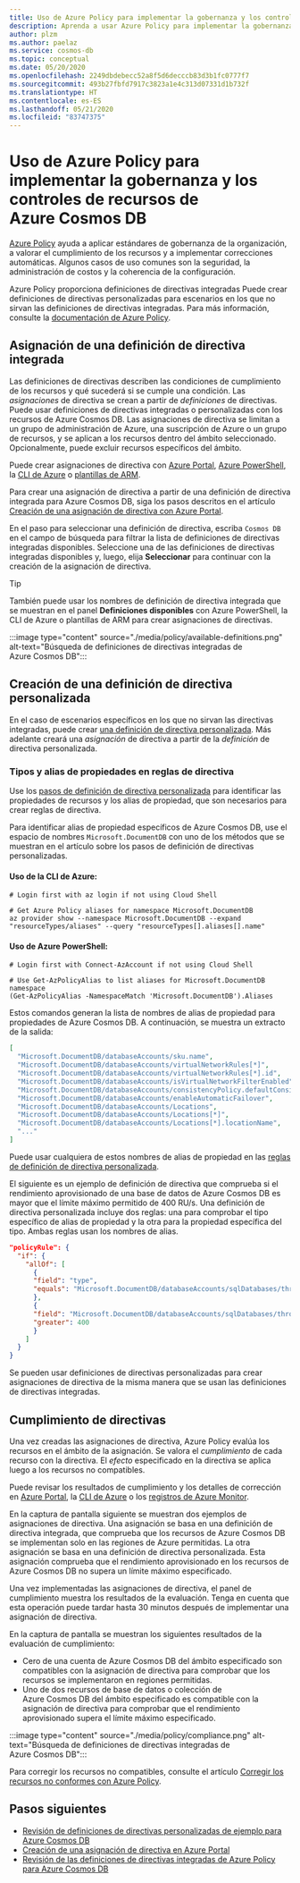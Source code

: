 ```yaml
---
title: Uso de Azure Policy para implementar la gobernanza y los controles de recursos de Azure Cosmos DB
description: Aprenda a usar Azure Policy para implementar la gobernanza y los controles de recursos de Azure Cosmos DB.
author: plzm
ms.author: paelaz
ms.service: cosmos-db
ms.topic: conceptual
ms.date: 05/20/2020
ms.openlocfilehash: 2249dbdebecc52a8f5d6decccb83d3b1fc0777f7
ms.sourcegitcommit: 493b27fbfd7917c3823a1e4c313d07331d1b732f
ms.translationtype: HT
ms.contentlocale: es-ES
ms.lasthandoff: 05/21/2020
ms.locfileid: "83747375"
---
```

# <a name="use-azure-policy-to-implement-governance-and-controls-for-azure-cosmos-db-resources"></a>Uso de Azure Policy para implementar la gobernanza y los controles de recursos de Azure Cosmos DB

[Azure Policy](../governance/policy/overview.md) ayuda a aplicar estándares de gobernanza de la organización, a valorar el cumplimiento de los recursos y a implementar correcciones automáticas. Algunos casos de uso comunes son la seguridad, la administración de costos y la coherencia de la configuración.

Azure Policy proporciona definiciones de directivas integradas Puede crear definiciones de directivas personalizadas para escenarios en los que no sirvan las definiciones de directivas integradas. Para más información, consulte la [documentación de Azure Policy](../governance/policy/overview.md).

## <a name="assign-a-built-in-policy-definition"></a>Asignación de una definición de directiva integrada

Las definiciones de directivas describen las condiciones de cumplimiento de los recursos y qué sucederá si se cumple una condición. Las _asignaciones_ de directiva se crean a partir de _definiciones_ de directivas. Puede usar definiciones de directivas integradas o personalizadas con los recursos de Azure Cosmos DB. Las asignaciones de directiva se limitan a un grupo de administración de Azure, una suscripción de Azure o un grupo de recursos, y se aplican a los recursos dentro del ámbito seleccionado. Opcionalmente, puede excluir recursos específicos del ámbito.

Puede crear asignaciones de directiva con [Azure Portal](../governance/policy/assign-policy-portal.md), [Azure PowerShell](../governance/policy/assign-policy-powershell.md), la [CLI de Azure](../governance/policy/assign-policy-azurecli.md) o [plantillas de ARM](../governance/policy/assign-policy-template.md).

Para crear una asignación de directiva a partir de una definición de directiva integrada para Azure Cosmos DB, siga los pasos descritos en el artículo [Creación de una asignación de directiva con Azure Portal](../governance/policy/assign-policy-portal.md).

En el paso para seleccionar una definición de directiva, escriba `Cosmos DB` en el campo de búsqueda para filtrar la lista de definiciones de directivas integradas disponibles. Seleccione una de las definiciones de directivas integradas disponibles y, luego, elija **Seleccionar** para continuar con la creación de la asignación de directiva.

> [!TIP]
> También puede usar los nombres de definición de directiva integrada que se muestran en el panel **Definiciones disponibles** con Azure PowerShell, la CLI de Azure o plantillas de ARM para crear asignaciones de directivas.

:::image type="content" source="./media/policy/available-definitions.png" alt-text="Búsqueda de definiciones de directivas integradas de Azure Cosmos DB":::

## <a name="create-a-custom-policy-definition"></a>Creación de una definición de directiva personalizada

En el caso de escenarios específicos en los que no sirvan las directivas integradas, puede crear [una definición de directiva personalizada](../governance/policy/tutorials/create-custom-policy-definition.md). Más adelante creará una _asignación_ de directiva a partir de la _definición_ de directiva personalizada.

### <a name="property-types-and-property-aliases-in-policy-rules"></a>Tipos y alias de propiedades en reglas de directiva

Use los [pasos de definición de directiva personalizada](../governance/policy/tutorials/create-custom-policy-definition.md) para identificar las propiedades de recursos y los alias de propiedad, que son necesarios para crear reglas de directiva.

Para identificar alias de propiedad específicos de Azure Cosmos DB, use el espacio de nombres `Microsoft.DocumentDB` con uno de los métodos que se muestran en el artículo sobre los pasos de definición de directivas personalizadas.

#### <a name="use-the-azure-cli"></a>Uso de la CLI de Azure:
```azurecli-interactive
# Login first with az login if not using Cloud Shell

# Get Azure Policy aliases for namespace Microsoft.DocumentDB
az provider show --namespace Microsoft.DocumentDB --expand "resourceTypes/aliases" --query "resourceTypes[].aliases[].name"
```

#### <a name="use-azure-powershell"></a>Uso de Azure PowerShell:
```azurepowershell-interactive
# Login first with Connect-AzAccount if not using Cloud Shell

# Use Get-AzPolicyAlias to list aliases for Microsoft.DocumentDB namespace
(Get-AzPolicyAlias -NamespaceMatch 'Microsoft.DocumentDB').Aliases
```

Estos comandos generan la lista de nombres de alias de propiedad para propiedades de Azure Cosmos DB. A continuación, se muestra un extracto de la salida:

```json
[
  "Microsoft.DocumentDB/databaseAccounts/sku.name",
  "Microsoft.DocumentDB/databaseAccounts/virtualNetworkRules[*]",
  "Microsoft.DocumentDB/databaseAccounts/virtualNetworkRules[*].id",
  "Microsoft.DocumentDB/databaseAccounts/isVirtualNetworkFilterEnabled",
  "Microsoft.DocumentDB/databaseAccounts/consistencyPolicy.defaultConsistencyLevel",
  "Microsoft.DocumentDB/databaseAccounts/enableAutomaticFailover",
  "Microsoft.DocumentDB/databaseAccounts/Locations",
  "Microsoft.DocumentDB/databaseAccounts/Locations[*]",
  "Microsoft.DocumentDB/databaseAccounts/Locations[*].locationName",
  "..."
]
```

Puede usar cualquiera de estos nombres de alias de propiedad en las [reglas de definición de directiva personalizada](../governance/policy/tutorials/create-custom-policy-definition.md#policy-rule).

El siguiente es un ejemplo de definición de directiva que comprueba si el rendimiento aprovisionado de una base de datos de Azure Cosmos DB es mayor que el límite máximo permitido de 400 RU/s. Una definición de directiva personalizada incluye dos reglas: una para comprobar el tipo específico de alias de propiedad y la otra para la propiedad específica del tipo. Ambas reglas usan los nombres de alias.

```json
"policyRule": {
  "if": {
    "allOf": [
      {
      "field": "type",
      "equals": "Microsoft.DocumentDB/databaseAccounts/sqlDatabases/throughputSettings"
      },
      {
      "field": "Microsoft.DocumentDB/databaseAccounts/sqlDatabases/throughputSettings/default.resource.throughput",
      "greater": 400
      }
    ]
  }
}
```

Se pueden usar definiciones de directivas personalizadas para crear asignaciones de directiva de la misma manera que se usan las definiciones de directivas integradas.

## <a name="policy-compliance"></a>Cumplimiento de directivas

Una vez creadas las asignaciones de directiva, Azure Policy evalúa los recursos en el ámbito de la asignación. Se valora el _cumplimiento_ de cada recurso con la directiva. El _efecto_ especificado en la directiva se aplica luego a los recursos no compatibles.

Puede revisar los resultados de cumplimiento y los detalles de corrección en [Azure Portal](../governance/policy/how-to/get-compliance-data.md#portal), la [CLI de Azure](../governance/policy/how-to/get-compliance-data.md#command-line) o los [registros de Azure Monitor](../governance/policy/how-to/get-compliance-data.md#azure-monitor-logs).

En la captura de pantalla siguiente se muestran dos ejemplos de asignaciones de directiva. Una asignación se basa en una definición de directiva integrada, que comprueba que los recursos de Azure Cosmos DB se implementan solo en las regiones de Azure permitidas. La otra asignación se basa en una definición de directiva personalizada. Esta asignación comprueba que el rendimiento aprovisionado en los recursos de Azure Cosmos DB no supera un límite máximo especificado.

Una vez implementadas las asignaciones de directiva, el panel de cumplimiento muestra los resultados de la evaluación. Tenga en cuenta que esta operación puede tardar hasta 30 minutos después de implementar una asignación de directiva.

En la captura de pantalla se muestran los siguientes resultados de la evaluación de cumplimiento:

- Cero de una cuenta de Azure Cosmos DB del ámbito especificado son compatibles con la asignación de directiva para comprobar que los recursos se implementaron en regiones permitidas.
- Uno de dos recursos de base de datos o colección de Azure Cosmos DB del ámbito especificado es compatible con la asignación de directiva para comprobar que el rendimiento aprovisionado supera el límite máximo especificado.

:::image type="content" source="./media/policy/compliance.png" alt-text="Búsqueda de definiciones de directivas integradas de Azure Cosmos DB":::

Para corregir los recursos no compatibles, consulte el artículo [Corregir los recursos no conformes con Azure Policy](../governance/policy/how-to/remediate-resources.md).

## <a name="next-steps"></a>Pasos siguientes

- [Revisión de definiciones de directivas personalizadas de ejemplo para Azure Cosmos DB](https://github.com/Azure/azure-policy/tree/master/samples/CosmosDB)
- [Creación de una asignación de directiva en Azure Portal](../governance/policy/assign-policy-portal.md)
- [Revisión de las definiciones de directivas integradas de Azure Policy para Azure Cosmos DB](./policy-samples.md)
